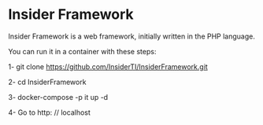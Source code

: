 # Insider Framework

Insider Framework is a web framework, initially written in the PHP language.


You can run it in a container with these steps:

1- git clone https://github.com/InsiderTI/InsiderFramework.git

2- cd InsiderFramework

3- docker-compose -p it up -d

4- Go to http: // localhost
